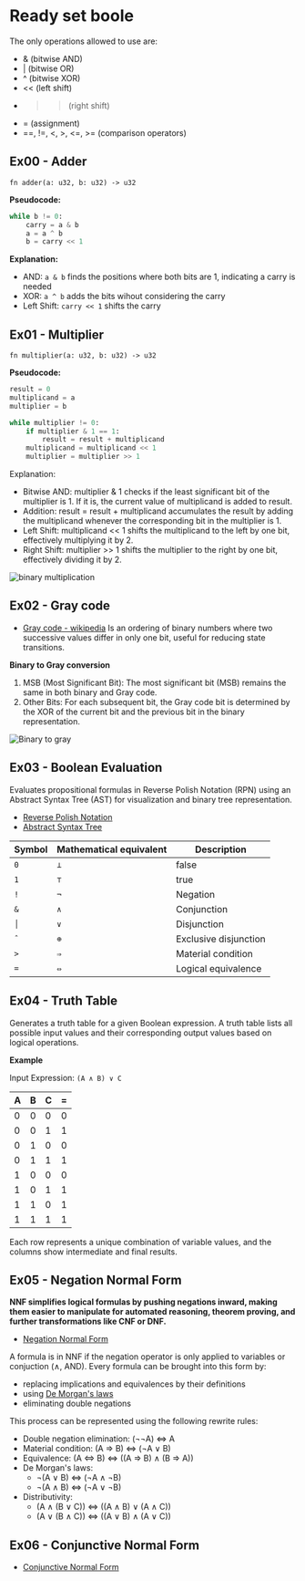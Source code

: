# Ready set boole

The only operations allowed to use are:
- & (bitwise AND)
- | (bitwise OR)
- ^ (bitwise XOR)
- << (left shift)
- >> (right shift)
- = (assignment)
- ==, !=, <, >, <=, >= (comparison operators)


## Ex00 - Adder

`fn adder(a: u32, b: u32) -> u32`

**Pseudocode:**
```python
while b != 0:
    carry = a & b
    a = a ^ b
    b = carry << 1
```

**Explanation:**
- AND: `a & b` finds the positions where both bits are 1, indicating a carry is needed
- XOR: `a ^ b` adds the bits wihout considering the carry
- Left Shift: `carry << 1` shifts the carry

## Ex01 - Multiplier

`fn multiplier(a: u32, b: u32) -> u32`

**Pseudocode:**
```python
result = 0
multiplicand = a
multiplier = b

while multiplier != 0:
    if multiplier & 1 == 1:
        result = result + multiplicand
    multiplicand = multiplicand << 1
    multiplier = multiplier >> 1

```

Explanation:
- Bitwise AND: multiplier & 1 checks if the least significant bit of the multiplier is 1. If it is, the current value of multiplicand is added to result.
- Addition: result = result + multiplicand accumulates the result by adding the multiplicand whenever the corresponding bit in the multiplier is 1.
- Left Shift: multiplicand << 1 shifts the multiplicand to the left by one bit, effectively multiplying it by 2.
- Right Shift: multiplier >> 1 shifts the multiplier to the right by one bit, effectively dividing it by 2.

![binary multiplication](https://mathmonks.com/wp-content/uploads/2024/02/Binary-Multiplication.jpg)

## Ex02 - Gray code
- [Gray code - wikipedia](https://en.wikipedia.org/wiki/Gray_code#Constructing_an_n-bit_Gray_code)
Is an ordering of binary numbers where two successive values differ in only one bit, useful for reducing state transitions.

**Binary to Gray conversion**
1. MSB (Most Significant Bit): The most significant bit (MSB) remains the same in both binary and Gray code.
2. Other Bits: For each subsequent bit, the Gray code bit is determined by the XOR of the current bit and the previous bit in the binary representation.

![Binary to gray](https://media.geeksforgeeks.org/wp-content/uploads/20220420085103/Screenshot695-300x191.png)

## Ex03 - Boolean Evaluation

Evaluates propositional formulas in Reverse Polish Notation (RPN) using an Abstract Syntax Tree (AST) for visualization and binary tree representation.
- [Reverse Polish Notation](https://en.wikipedia.org/wiki/Reverse_Polish_notation)
- [Abstract Syntax Tree](https://en.wikipedia.org/wiki/Abstract_syntax_tree)

| Symbol | Mathematical equivalent | Description           |
|--------|-------------------------|-----------------------|
|  `0`   | `⊥`                     | false                 |
|  `1`   | `⊤`                     | true                  |
|  `!`   | `¬`                     | Negation              |
|  `&`   | `∧`                     | Conjunction           |
|  `│`   | `∨`                     | Disjunction           |
|  `ˆ`   | `⊕`                     | Exclusive disjunction |
|  `>`   | `⇒`                     | Material condition    |
|  `=`   | `⇔`                     | Logical equivalence   |


## Ex04 - Truth Table

Generates a truth table for a given Boolean expression. A truth table lists all possible input values and their corresponding output values based on logical operations.

**Example**

Input Expression: `(A ∧ B) ∨ C`

| A | B | C | = |
|---|---|---|---|
| 0 | 0 | 0 | 0 |
| 0 | 0 | 1 | 1 |
| 0 | 1 | 0 | 0 |
| 0 | 1 | 1 | 1 |
| 1 | 0 | 0 | 0 |
| 1 | 0 | 1 | 1 |
| 1 | 1 | 0 | 1 |
| 1 | 1 | 1 | 1 |

Each row represents a unique combination of variable values, and the columns show intermediate and final results.

## Ex05 - Negation Normal Form
**NNF simplifies logical formulas by pushing negations inward, making them easier to manipulate for automated reasoning, theorem proving, and further transformations like CNF or DNF.**

- [Negation Normal Form](https://en.wikipedia.org/wiki/Negation_normal_form)

A formula is in NNF if the negation operator is only applied to variables or conjuction (∧, AND).
Every formula can be brought into this form by:
- replacing implications and equivalences by their definitions
- using [De Morgan's laws](https://en.wikipedia.org/wiki/De_Morgan%27s_laws)
- eliminating double negations

This process can be represented using the following rewrite rules:
- Double negation elimination: (¬¬A) ⇔ A
- Material condition: (A ⇒ B) ⇔ (¬A ∨ B)
- Equivalence: (A ⇔ B) ⇔ ((A ⇒ B) ∧ (B ⇒ A))
- De Morgan's laws: 
    - ¬(A ∨ B) ⇔ (¬A ∧ ¬B)
    - ¬(A ∧ B) ⇔ (¬A ∨ ¬B)
- Distributivity:
    - (A ∧ (B ∨ C)) ⇔ ((A ∧ B) ∨ (A ∧ C))
    - (A ∨ (B ∧ C)) ⇔ ((A ∨ B) ∧ (A ∨ C))

## Ex06 - Conjunctive Normal Form
- [Conjunctive Normal Form](https://en.wikipedia.org/wiki/Conjunctive_normal_form)
